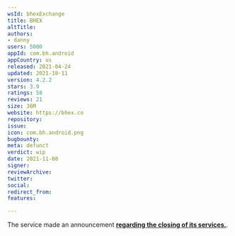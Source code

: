 ```yaml
---
wsId: bhexExchange
title: BHEX
altTitle: 
authors:
- danny
users: 5000
appId: com.bh.android
appCountry: us
released: 2021-04-24
updated: 2021-10-11
version: 4.2.2
stars: 3.9
ratings: 58
reviews: 21
size: 36M
website: https://bhex.co
repository: 
issue: 
icon: com.bh.android.png
bugbounty: 
meta: defunct
verdict: wip
date: 2021-11-08
signer: 
reviewArchive: 
twitter: 
social: 
redirect_from: 
features: 

---
```


The service made an announcement [**regarding the closing of its services.**](https://support.hbtc.co/hc/en-us/articles/4406992059417).
